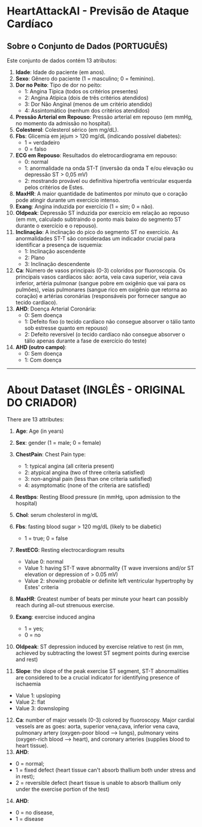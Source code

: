 # HeartAttackAI - Previsão de Ataque Cardíaco

## Sobre o Conjunto de Dados (PORTUGUÊS)

Este conjunto de dados contém 13 atributos:

1. **Idade**: Idade do paciente (em anos).
2. **Sexo**: Gênero do paciente (1 = masculino; 0 = feminino).
3. **Dor no Peito**: Tipo de dor no peito:
   - 1: Angina Típica (todos os critérios presentes)
   - 2: Angina Atípica (dois de três critérios atendidos)
   - 3: Dor Não Anginal (menos de um critério atendido)
   - 4: Assintomático (nenhum dos critérios atendidos)
4. **Pressão Arterial em Repouso**: Pressão arterial em repouso (em mmHg, no momento da admissão no hospital).
5. **Colesterol**: Colesterol sérico (em mg/dL).
6. **Fbs**: Glicemia em jejum > 120 mg/dL (indicando possível diabetes):
   - 1 = verdadeiro
   - 0 = falso
7. **ECG em Repouso**: Resultados do eletrocardiograma em repouso:
   - 0: normal
   - 1: anormalidade na onda ST-T (inversão da onda T e/ou elevação ou depressão ST > 0,05 mV)
   - 2: mostrando provável ou definitiva hipertrofia ventricular esquerda pelos critérios de Estes.
8. **MaxHR**: A maior quantidade de batimentos por minuto que o coração pode atingir durante um exercício intenso.
9. **Exang**: Angina induzida por exercício (1 = sim; 0 = não).
10. **Oldpeak**: Depressão ST induzida por exercício em relação ao repouso (em mm, calculado subtraindo o ponto mais baixo do segmento ST durante o exercício e o repouso).
11. **Inclinação**: A inclinação do pico do segmento ST no exercício. As anormalidades ST-T são consideradas um indicador crucial para identificar a presença de isquemia:
    - 1: Inclinação ascendente
    - 2: Plano
    - 3: Inclinação descendente
12. **Ca**: Número de vasos principais (0-3) coloridos por fluoroscopia. Os principais vasos cardíacos são: aorta, veia cava superior, veia cava inferior, artéria pulmonar (sangue pobre em oxigênio que vai para os pulmões), veias pulmonares (sangue rico em oxigênio que retorna ao coração) e artérias coronárias (responsáveis por fornecer sangue ao tecido cardíaco).
13. **AHD**: Doença Arterial Coronária:
    - 0: Sem doença
    - 1: Defeito fixo (o tecido cardíaco não consegue absorver o tálio tanto sob estresse quanto em repouso)
    - 2: Defeito reversível (o tecido cardíaco não consegue absorver o tálio apenas durante a fase de exercício do teste)
14. **AHD (outro campo)**: 
    - 0: Sem doença
    - 1: Com doença

---

# About Dataset (INGLÊS - ORIGINAL DO CRIADOR)
 There are 13 attributes: 
1. **Age**: Age (in years) 
2. **Sex**: gender (1 = male; 0 = female) 
3. **ChestPain**: Chest Pain type:

   - 1: typical angina (all criteria present)
   - 2: atypical angina (two of three criteria satisfied)  
   - 3: non-anginal pain (less than one criteria satisfied) 
   - 4: asymptomatic (none of the criteria are satisfied) 

4. **Restbps**: Resting Blood pressure (in mmHg, upon admission to the hospital) 
5. **Chol**: serum cholesterol in mg/dL 
6. **Fbs**: fasting blood sugar > 120 mg/dL (likely to be diabetic) 
   - 1 = true; 0 = false

7. **RestECG**: Resting electrocardiogram results 
   - Value 0: normal 
   - Value 1: having ST-T wave abnormality (T wave inversions and/or ST elevation or depression of > 0.05 mV) 
   - Value 2: showing probable or definite left ventricular hypertrophy by Estes' criteria 
8. **MaxHR**: Greatest number of beats per minute your heart can possibly reach during all-out strenuous exercise. 
9. **Exang**: exercise induced angina 
   - 1 = yes;
   - 0 = no
10. **Oldpeak**: ST depression induced by exercise relative to rest (in mm, achieved by subtracting the lowest ST segment points during exercise and rest) 
11. **Slope**: the slope of the peak exercise ST segment, ST-T abnormalities are considered to be a crucial indicator for identifying presence of ischaemia 
   - Value 1: upsloping
   - Value 2: flat 
   - Value 3: downsloping 
12. **Ca**: number of major vessels (0-3) colored by fluoroscopy. 
Major cardial vessels are as goes: aorta,  superior  vena,cava, inferior vena cava, pulmonary artery (oxygen-poor blood --> lungs), pulmonary veins (oxygen-rich blood --> heart), and coronary arteries (supplies blood to heart tissue). 
13. **AHD**: 
   - 0 = normal; 
   - 1 = fixed defect (heart tissue can't absorb thallium both under stress and in rest);
   - 2 = reversible defect (heart tissue is unable to absorb thallium only under the exercise portion of the test) 
14. **AHD**:
   - 0 = no disease,
   - 1 = disease
